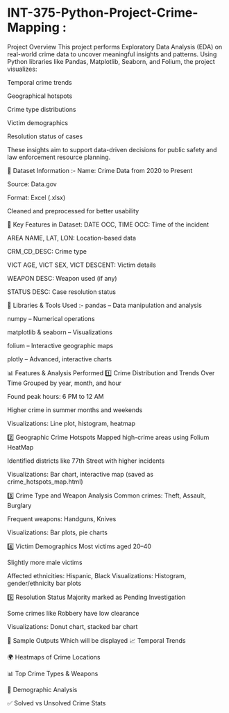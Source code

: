 
# INT-375-Python-Project-Crime-Mapping :
Project Overview
This project performs Exploratory Data Analysis (EDA) on real-world crime data to uncover meaningful insights and patterns. Using Python libraries like Pandas, Matplotlib, Seaborn, and Folium, the project visualizes:

Temporal crime trends

Geographical hotspots

Crime type distributions

Victim demographics

Resolution status of cases

These insights aim to support data-driven decisions for public safety and law enforcement resource planning.

📂 Dataset Information :-
Name: Crime Data from 2020 to Present

Source: Data.gov

Format: Excel (.xlsx)

Cleaned and preprocessed for better usability

📑 Key Features in Dataset:
DATE OCC, TIME OCC: Time of the incident

AREA NAME, LAT, LON: Location-based data

CRM_CD_DESC: Crime type

VICT AGE, VICT SEX, VICT DESCENT: Victim details

WEAPON DESC: Weapon used (if any)

STATUS DESC: Case resolution status

🧰 Libraries & Tools Used :-
pandas – Data manipulation and analysis

numpy – Numerical operations

matplotlib & seaborn – Visualizations

folium – Interactive geographic maps

plotly – Advanced, interactive charts

📊 Features & Analysis Performed
1️⃣ Crime Distribution and Trends Over Time
Grouped by year, month, and hour

Found peak hours: 6 PM to 12 AM

Higher crime in summer months and weekends

Visualizations: Line plot, histogram, heatmap

2️⃣ Geographic Crime Hotspots
Mapped high-crime areas using Folium HeatMap

Identified districts like 77th Street with higher incidents

Visualizations: Bar chart, interactive map (saved as crime_hotspots_map.html)

3️⃣ Crime Type and Weapon Analysis
Common crimes: Theft, Assault, Burglary

Frequent weapons: Handguns, Knives

Visualizations: Bar plots, pie charts

4️⃣ Victim Demographics
Most victims aged 20–40

Slightly more male victims

Affected ethnicities: Hispanic, Black
Visualizations: Histogram, gender/ethnicity bar plots

5️⃣ Resolution Status
Majority marked as Pending Investigation

Some crimes like Robbery have low clearance

Visualizations: Donut chart, stacked bar chart

📌 Sample Outputs Which will be displayed
📈 Temporal Trends

🌍 Heatmaps of Crime Locations

📊 Top Crime Types & Weapons

👤 Demographic Analysis

✅ Solved vs Unsolved Crime Stats
